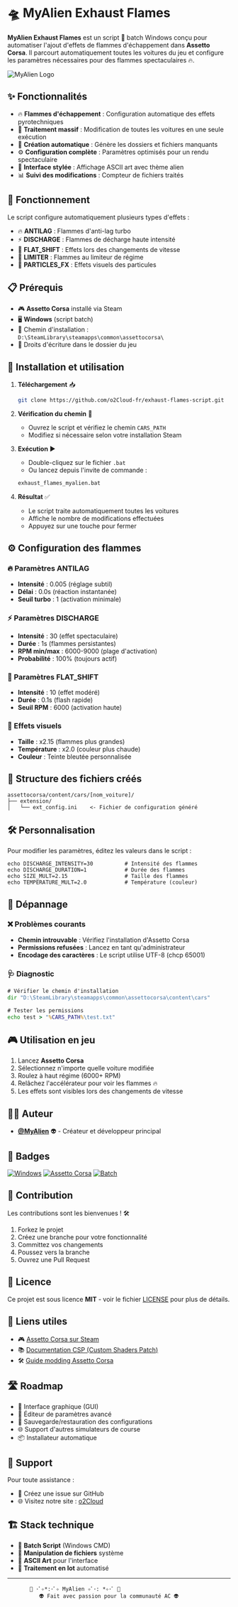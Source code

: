 # 🛸 MyAlien Exhaust Flames

**MyAlien Exhaust Flames** est un script 🔧 batch Windows conçu pour automatiser l'ajout d'effets de flammes d'échappement dans **Assetto Corsa**. Il parcourt automatiquement toutes les voitures du jeu et configure les paramètres nécessaires pour des flammes spectaculaires 🔥.

![MyAlien Logo](https://avatars.githubusercontent.com/u/43967214?v=4)

## ✨ Fonctionnalités

- 🔥 **Flammes d'échappement** : Configuration automatique des effets pyrotechniques
- 🚗 **Traitement massif** : Modification de toutes les voitures en une seule exécution
- 📁 **Création automatique** : Génère les dossiers et fichiers manquants
- ⚙️ **Configuration complète** : Paramètres optimisés pour un rendu spectaculaire
- 🎨 **Interface stylée** : Affichage ASCII art avec thème alien
- 📊 **Suivi des modifications** : Compteur de fichiers traités

## 🎯 Fonctionnement

Le script configure automatiquement plusieurs types d'effets :

- 🔥 **ANTILAG** : Flammes d'anti-lag turbo
- ⚡ **DISCHARGE** : Flammes de décharge haute intensité
- 🏁 **FLAT_SHIFT** : Effets lors des changements de vitesse
- 🚨 **LIMITER** : Flammes au limiteur de régime
- 🎨 **PARTICLES_FX** : Effets visuels des particules

## 📋 Prérequis

- 🎮 **Assetto Corsa** installé via Steam
- 🖥️ **Windows** (script batch)
- 📁 Chemin d'installation : `D:\SteamLibrary\steamapps\common\assettocorsa\`
- 🔑 Droits d'écriture dans le dossier du jeu

## 🚀 Installation et utilisation

1. **Téléchargement** 📥
   ```bash
   git clone https://github.com/o2Cloud-fr/exhaust-flames-script.git
   ```

2. **Vérification du chemin** 📍
   - Ouvrez le script et vérifiez le chemin `CARS_PATH`
   - Modifiez si nécessaire selon votre installation Steam

3. **Exécution** ▶️
   - Double-cliquez sur le fichier `.bat`
   - Ou lancez depuis l'invite de commande :
   ```cmd
   exhaust_flames_myalien.bat
   ```

4. **Résultat** ✅
   - Le script traite automatiquement toutes les voitures
   - Affiche le nombre de modifications effectuées
   - Appuyez sur une touche pour fermer

## ⚙️ Configuration des flammes

### 🔥 Paramètres ANTILAG
- **Intensité** : 0.005 (réglage subtil)
- **Délai** : 0.0s (réaction instantanée)
- **Seuil turbo** : 1 (activation minimale)

### ⚡ Paramètres DISCHARGE
- **Intensité** : 30 (effet spectaculaire)
- **Durée** : 1s (flammes persistantes)
- **RPM min/max** : 6000-9000 (plage d'activation)
- **Probabilité** : 100% (toujours actif)

### 🏁 Paramètres FLAT_SHIFT
- **Intensité** : 10 (effet modéré)
- **Durée** : 0.1s (flash rapide)
- **Seuil RPM** : 6000 (activation haute)

### 🎨 Effets visuels
- **Taille** : x2.15 (flammes plus grandes)
- **Température** : x2.0 (couleur plus chaude)
- **Couleur** : Teinte bleutée personnalisée

## 📁 Structure des fichiers créés

```
assettocorsa/content/cars/[nom_voiture]/
├── extension/
│   └── ext_config.ini    <- Fichier de configuration généré
```

## 🛠️ Personnalisation

Pour modifier les paramètres, éditez les valeurs dans le script :

```batch
echo DISCHARGE_INTENSITY=30          # Intensité des flammes
echo DISCHARGE_DURATION=1            # Durée des flammes
echo SIZE_MULT=2.15                  # Taille des flammes
echo TEMPERATURE_MULT=2.0            # Température (couleur)
```

## 🔧 Dépannage

### ❌ Problèmes courants

- **Chemin introuvable** : Vérifiez l'installation d'Assetto Corsa
- **Permissions refusées** : Lancez en tant qu'administrateur
- **Encodage des caractères** : Le script utilise UTF-8 (chcp 65001)

### 🩺 Diagnostic

```cmd
# Vérifier le chemin d'installation
dir "D:\SteamLibrary\steamapps\common\assettocorsa\content\cars"

# Tester les permissions
echo test > "%CARS_PATH%\test.txt"
```

## 🎮 Utilisation en jeu

1. Lancez **Assetto Corsa**
2. Sélectionnez n'importe quelle voiture modifiée
3. Roulez à haut régime (6000+ RPM)
4. Relâchez l'accélérateur pour voir les flammes 🔥
5. Les effets sont visibles lors des changements de vitesse

## 👨‍💻 Auteur

- **[@MyAlien](https://github.com/o2Cloud-fr)** 👽 - Créateur et développeur principal

## 🏅 Badges

[![Windows](https://img.shields.io/badge/Platform-Windows-0078D6?logo=windows)](https://www.microsoft.com/windows)
[![Assetto Corsa](https://img.shields.io/badge/Game-Assetto_Corsa-red)](https://store.steampowered.com/app/244210/Assetto_Corsa/)
[![Batch](https://img.shields.io/badge/Language-Batch-blue)](https://docs.microsoft.com/en-us/windows-server/administration/windows-commands/windows-commands)

## 🤝 Contribution

Les contributions sont les bienvenues ! 🛠️

1. Forkez le projet
2. Créez une branche pour votre fonctionnalité
3. Committez vos changements
4. Poussez vers la branche
5. Ouvrez une Pull Request

## 📜 Licence

Ce projet est sous licence **MIT** - voir le fichier [LICENSE](LICENSE) pour plus de détails.

## 🔗 Liens utiles

- 🎮 [Assetto Corsa sur Steam](https://store.steampowered.com/app/244210/Assetto_Corsa/)
- 📚 [Documentation CSP (Custom Shaders Patch)](https://github.com/ac-custom-shaders-patch/acc-extension-config)
- 🛠️ [Guide modding Assetto Corsa](https://www.racedepartment.com/downloads/categories/ac-apps-tools.8/)

## 🛣️ Roadmap

- 🎨 Interface graphique (GUI)
- 🔧 Éditeur de paramètres avancé
- 💾 Sauvegarde/restauration des configurations
- 🌐 Support d'autres simulateurs de course
- 📦 Installateur automatique

## 🤝 Support

Pour toute assistance :
- 📧 Créez une issue sur GitHub
- 🌐 Visitez notre site : [o2Cloud](https://o2Cloud.fr)

## 🏗️ Stack technique

- 🔧 **Batch Script** (Windows CMD)
- 📁 **Manipulation de fichiers** système
- 🎨 **ASCII Art** pour l'interface
- 🔄 **Traitement en lot** automatisé

---

```
       🌌 ･ﾟ✧*:･ﾟ✧ MyAlien ✧ﾟ･: *✧･ﾟ 🌌
          👽 Fait avec passion pour la communauté AC 👽
```